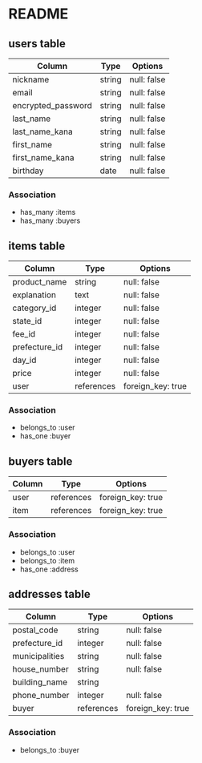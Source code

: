 # README
## users table

| Column             | Type                | Options                            |
|--------------------|---------------------|------------------------------------|
| nickname           | string              | null: false                        |
| email              | string              | null: false                        |
| encrypted_password | string              | null: false                        |
| last_name          | string              | null: false                        |
| last_name_kana     | string              | null: false                        |
| first_name         | string              | null: false                        |
| first_name_kana    | string              | null: false                        |
| birthday           | date                | null: false                        |

### Association
* has_many  :items
* has_many  :buyers

## items table

|Column              |Type                 |Options                            |
|--------------------|---------------------|-----------------------------------|
|product_name        |string               |null: false                        |
|explanation         |text                 |null: false                        |
|category_id         |integer              |null: false                        |
|state_id            |integer              |null: false                        |
|fee_id              |integer              |null: false                        |
|prefecture_id       |integer              |null: false                        |
|day_id              |integer              |null: false                        |
|price               |integer              |null: false                        |
|user                |references           |foreign_key: true                  |

### Association
* belongs_to :user
* has_one   :buyer

## buyers table

|Column              |Type                 |Options                            |
|--------------------|---------------------|-----------------------------------|
|user                |references           |foreign_key: true                  |
|item                |references           |foreign_key: true                  |

### Association
* belongs_to :user
* belongs_to :item
* has_one   :address

## addresses table

|Column              |Type                 |Options                            |
|--------------------|---------------------|-----------------------------------|
|postal_code         |string               |null: false                        |
|prefecture_id       |integer              |null: false                        |
|municipalities      |string               |null: false                        |
|house_number        |string               |null: false                        |
|building_name       |string               |                                   |
|phone_number        |integer              |null: false                        |
|buyer               |references           |foreign_key: true                  |

### Association
* belongs_to   :buyer